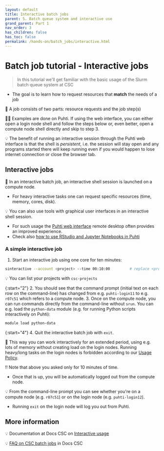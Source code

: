 ```yaml
---
layout: default
title: Interactive batch jobs
parent: 5. Batch queue system and interactive use
grand_parent: Part 1
nav_order: 3
has_children: false
has_toc: false
permalink: /hands-on/batch_jobs/interactive.html
---
```


# Batch job tutorial - Interactive jobs

> In this tutorial we'll get familiar with the basic usage of the Slurm batch queue system at CSC
- The goal is to learn how to request resources that **match** the needs of a job

💬 A job consists of two parts: resource requests and the job step(s)

☝🏻 Examples are done on Puhti. If using the web interface, you can either open a login node shell and follow the steps below or, even better, open a compute node shell directly and skip to step 3.

💡 The benefit of running an interactive session through the Puhti web interface is that the shell is *persistent*, i.e. the session will stay open and any programs started there will keep running even if you would happen to lose internet connection or close the browser tab.

## Interactive jobs

💬 In an interactive batch job, an interactive shell session is launched on a compute node.

- For heavy interactive tasks one can request specific resources (time, memory, cores, disk).

💡 You can also use tools with graphical user interfaces in an interactive shell session.

- For such usage the [Puhti web interface](https://www.puhti.csc.fi/) remote desktop often provides an improved experience.
- Check also [how to use RStudio and Jupyter Notebooks in Puhti](https://docs.csc.fi/support/tutorials/rstudio-or-jupyter-notebooks/)

### A simple interactive job

1. Start an interactive job using one core for ten minutes:

```bash
sinteractive --account <project> --time 00:10:00         # replace <project> with your CSC project, e.g. project_2001234
```

💡 You can list your projects with `csc-projects`

{:start="2"}
2. You should see that the command prompt (initial text on each row on the command-line) has changed from e.g. `puhti-login11` to e.g. `r07c51` which refers to a compute node.
3. Once on the compute node, you can run commands directly from the command-line without `srun`. You can e.g. load the `python-data` module (e.g. for running Python scripts interactively on Puhti):

```bash
module load python-data
```

{:start="4"}
4. Quit the interactive batch job with `exit`.

💬 This way you can work interactively for an extended period, using e.g. lots of memory without creating load on the login nodes. Running heavy/long tasks on the login nodes is forbidden according to our [Usage Policy](https://docs.csc.fi/computing/usage-policy/).

‼️ Note that above you asked only for 10 minutes of time.

- Once that is up, you will be automatically logged out from the compute node.

💡 From the command-line prompt you can see whether you're on a compute node (e.g. `r07c51`) or on the login node (e.g. `puhti-login12`).

- Running `exit` on the login node will log you out from Puhti.

## More information

💡 Documentation at Docs CSC on [Interactive usage](https://docs.csc.fi/computing/running/interactive-usage/)

💡 [FAQ on CSC batch jobs](https://docs.csc.fi/support/faq/#batch-jobs) in Docs CSC
